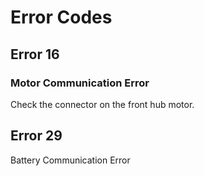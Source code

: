 # Error Codes

## Error 16

### Motor Communication Error

Check the connector on the front hub motor.

## Error 29

Battery Communication Error

